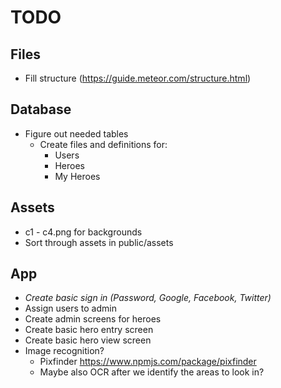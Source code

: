 # TODO

## Files

- Fill structure (<https://guide.meteor.com/structure.html>)

## Database

- Figure out needed tables
  - Create files and definitions for:
    - Users
    - Heroes
    - My Heroes

## Assets

- c1 - c4.png for backgrounds
- Sort through assets in public/assets

## App

- *Create basic sign in (Password, Google, Facebook, Twitter)*
- Assign users to admin
- Create admin screens for heroes
- Create basic hero entry screen
- Create basic hero view screen
- Image recognition?
  - Pixfinder <https://www.npmjs.com/package/pixfinder>
  - Maybe also OCR after we identify the areas to look in?
